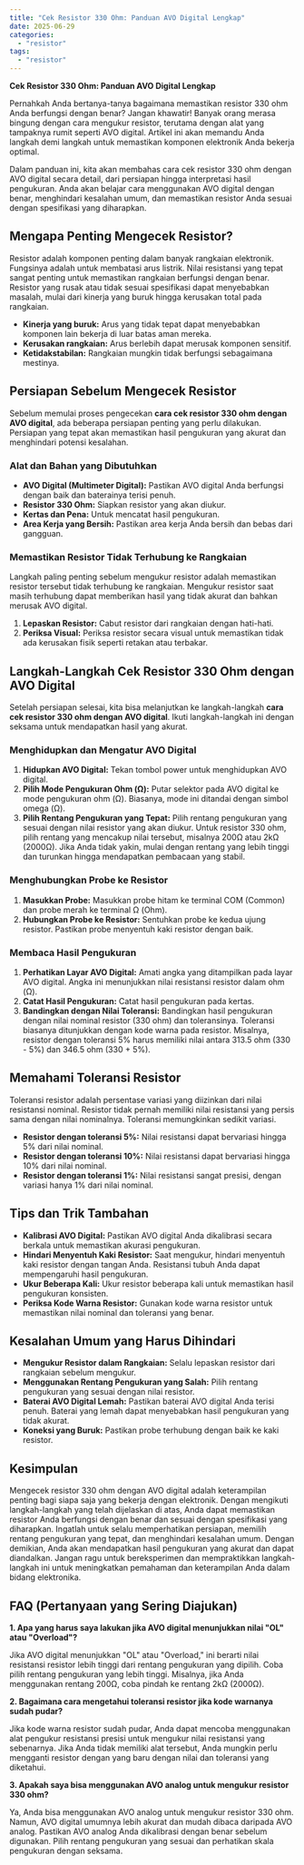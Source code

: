 ```yaml
---
title: "Cek Resistor 330 Ohm: Panduan AVO Digital Lengkap"
date: 2025-06-29
categories: 
  - "resistor"
tags: 
  - "resistor"
---
```


**Cek Resistor 330 Ohm: Panduan AVO Digital Lengkap**

Pernahkah Anda bertanya-tanya bagaimana memastikan resistor 330 ohm Anda berfungsi dengan benar? Jangan khawatir! Banyak orang merasa bingung dengan cara mengukur resistor, terutama dengan alat yang tampaknya rumit seperti AVO digital. Artikel ini akan memandu Anda langkah demi langkah untuk memastikan komponen elektronik Anda bekerja optimal.

Dalam panduan ini, kita akan membahas cara cek resistor 330 ohm dengan AVO digital secara detail, dari persiapan hingga interpretasi hasil pengukuran. Anda akan belajar cara menggunakan AVO digital dengan benar, menghindari kesalahan umum, dan memastikan resistor Anda sesuai dengan spesifikasi yang diharapkan.

## Mengapa Penting Mengecek Resistor?

Resistor adalah komponen penting dalam banyak rangkaian elektronik. Fungsinya adalah untuk membatasi arus listrik. Nilai resistansi yang tepat sangat penting untuk memastikan rangkaian berfungsi dengan benar. Resistor yang rusak atau tidak sesuai spesifikasi dapat menyebabkan masalah, mulai dari kinerja yang buruk hingga kerusakan total pada rangkaian.

- **Kinerja yang buruk:** Arus yang tidak tepat dapat menyebabkan komponen lain bekerja di luar batas aman mereka.
- **Kerusakan rangkaian:** Arus berlebih dapat merusak komponen sensitif.
- **Ketidakstabilan:** Rangkaian mungkin tidak berfungsi sebagaimana mestinya.

## Persiapan Sebelum Mengecek Resistor

Sebelum memulai proses pengecekan **cara cek resistor 330 ohm dengan AVO digital**, ada beberapa persiapan penting yang perlu dilakukan. Persiapan yang tepat akan memastikan hasil pengukuran yang akurat dan menghindari potensi kesalahan.

### Alat dan Bahan yang Dibutuhkan

- **AVO Digital (Multimeter Digital):** Pastikan AVO digital Anda berfungsi dengan baik dan baterainya terisi penuh.
- **Resistor 330 Ohm:** Siapkan resistor yang akan diukur.
- **Kertas dan Pena:** Untuk mencatat hasil pengukuran.
- **Area Kerja yang Bersih:** Pastikan area kerja Anda bersih dan bebas dari gangguan.

### Memastikan Resistor Tidak Terhubung ke Rangkaian

Langkah paling penting sebelum mengukur resistor adalah memastikan resistor tersebut tidak terhubung ke rangkaian. Mengukur resistor saat masih terhubung dapat memberikan hasil yang tidak akurat dan bahkan merusak AVO digital.

1. **Lepaskan Resistor:** Cabut resistor dari rangkaian dengan hati-hati.
2. **Periksa Visual:** Periksa resistor secara visual untuk memastikan tidak ada kerusakan fisik seperti retakan atau terbakar.

## Langkah-Langkah Cek Resistor 330 Ohm dengan AVO Digital

Setelah persiapan selesai, kita bisa melanjutkan ke langkah-langkah **cara cek resistor 330 ohm dengan AVO digital**. Ikuti langkah-langkah ini dengan seksama untuk mendapatkan hasil yang akurat.

### Menghidupkan dan Mengatur AVO Digital

1. **Hidupkan AVO Digital:** Tekan tombol power untuk menghidupkan AVO digital.
2. **Pilih Mode Pengukuran Ohm (Ω):** Putar selektor pada AVO digital ke mode pengukuran ohm (Ω). Biasanya, mode ini ditandai dengan simbol omega (Ω).
3. **Pilih Rentang Pengukuran yang Tepat:** Pilih rentang pengukuran yang sesuai dengan nilai resistor yang akan diukur. Untuk resistor 330 ohm, pilih rentang yang mencakup nilai tersebut, misalnya 200Ω atau 2kΩ (2000Ω). Jika Anda tidak yakin, mulai dengan rentang yang lebih tinggi dan turunkan hingga mendapatkan pembacaan yang stabil.

### Menghubungkan Probe ke Resistor

1. **Masukkan Probe:** Masukkan probe hitam ke terminal COM (Common) dan probe merah ke terminal Ω (Ohm).
2. **Hubungkan Probe ke Resistor:** Sentuhkan probe ke kedua ujung resistor. Pastikan probe menyentuh kaki resistor dengan baik.

### Membaca Hasil Pengukuran

1. **Perhatikan Layar AVO Digital:** Amati angka yang ditampilkan pada layar AVO digital. Angka ini menunjukkan nilai resistansi resistor dalam ohm (Ω).
2. **Catat Hasil Pengukuran:** Catat hasil pengukuran pada kertas.
3. **Bandingkan dengan Nilai Toleransi:** Bandingkan hasil pengukuran dengan nilai nominal resistor (330 ohm) dan toleransinya. Toleransi biasanya ditunjukkan dengan kode warna pada resistor. Misalnya, resistor dengan toleransi 5% harus memiliki nilai antara 313.5 ohm (330 - 5%) dan 346.5 ohm (330 + 5%).

## Memahami Toleransi Resistor

Toleransi resistor adalah persentase variasi yang diizinkan dari nilai resistansi nominal. Resistor tidak pernah memiliki nilai resistansi yang persis sama dengan nilai nominalnya. Toleransi memungkinkan sedikit variasi.

- **Resistor dengan toleransi 5%:** Nilai resistansi dapat bervariasi hingga 5% dari nilai nominal.
- **Resistor dengan toleransi 10%:** Nilai resistansi dapat bervariasi hingga 10% dari nilai nominal.
- **Resistor dengan toleransi 1%:** Nilai resistansi sangat presisi, dengan variasi hanya 1% dari nilai nominal.

## Tips dan Trik Tambahan

- **Kalibrasi AVO Digital:** Pastikan AVO digital Anda dikalibrasi secara berkala untuk memastikan akurasi pengukuran.
- **Hindari Menyentuh Kaki Resistor:** Saat mengukur, hindari menyentuh kaki resistor dengan tangan Anda. Resistansi tubuh Anda dapat mempengaruhi hasil pengukuran.
- **Ukur Beberapa Kali:** Ukur resistor beberapa kali untuk memastikan hasil pengukuran konsisten.
- **Periksa Kode Warna Resistor:** Gunakan kode warna resistor untuk memastikan nilai nominal dan toleransi yang benar.

## Kesalahan Umum yang Harus Dihindari

- **Mengukur Resistor dalam Rangkaian:** Selalu lepaskan resistor dari rangkaian sebelum mengukur.
- **Menggunakan Rentang Pengukuran yang Salah:** Pilih rentang pengukuran yang sesuai dengan nilai resistor.
- **Baterai AVO Digital Lemah:** Pastikan baterai AVO digital Anda terisi penuh. Baterai yang lemah dapat menyebabkan hasil pengukuran yang tidak akurat.
- **Koneksi yang Buruk:** Pastikan probe terhubung dengan baik ke kaki resistor.

## Kesimpulan

Mengecek resistor 330 ohm dengan AVO digital adalah keterampilan penting bagi siapa saja yang bekerja dengan elektronik. Dengan mengikuti langkah-langkah yang telah dijelaskan di atas, Anda dapat memastikan resistor Anda berfungsi dengan benar dan sesuai dengan spesifikasi yang diharapkan. Ingatlah untuk selalu memperhatikan persiapan, memilih rentang pengukuran yang tepat, dan menghindari kesalahan umum. Dengan demikian, Anda akan mendapatkan hasil pengukuran yang akurat dan dapat diandalkan. Jangan ragu untuk bereksperimen dan mempraktikkan langkah-langkah ini untuk meningkatkan pemahaman dan keterampilan Anda dalam bidang elektronika.

## FAQ (Pertanyaan yang Sering Diajukan)

**1\. Apa yang harus saya lakukan jika AVO digital menunjukkan nilai "OL" atau "Overload"?**

Jika AVO digital menunjukkan "OL" atau "Overload," ini berarti nilai resistansi resistor lebih tinggi dari rentang pengukuran yang dipilih. Coba pilih rentang pengukuran yang lebih tinggi. Misalnya, jika Anda menggunakan rentang 200Ω, coba pindah ke rentang 2kΩ (2000Ω).

**2\. Bagaimana cara mengetahui toleransi resistor jika kode warnanya sudah pudar?**

Jika kode warna resistor sudah pudar, Anda dapat mencoba menggunakan alat pengukur resistansi presisi untuk mengukur nilai resistansi yang sebenarnya. Jika Anda tidak memiliki alat tersebut, Anda mungkin perlu mengganti resistor dengan yang baru dengan nilai dan toleransi yang diketahui.

**3\. Apakah saya bisa menggunakan AVO analog untuk mengukur resistor 330 ohm?**

Ya, Anda bisa menggunakan AVO analog untuk mengukur resistor 330 ohm. Namun, AVO digital umumnya lebih akurat dan mudah dibaca daripada AVO analog. Pastikan AVO analog Anda dikalibrasi dengan benar sebelum digunakan. Pilih rentang pengukuran yang sesuai dan perhatikan skala pengukuran dengan seksama.
